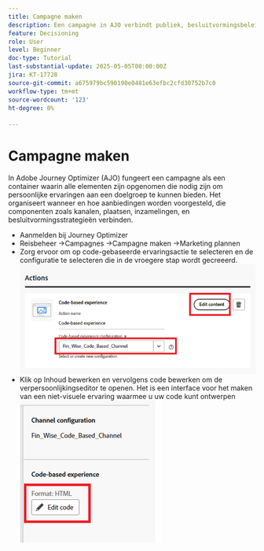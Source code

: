 ```yaml
---
title: Campagne maken
description: Een campagne in AJO verbindt publiek, besluitvormingsbeleid, en kanalen om gepersonaliseerde aanbiedingen op het juiste ogenblik over klantenaanraakpunten te leveren.
feature: Decisioning
role: User
level: Beginner
doc-type: Tutorial
last-substantial-update: 2025-05-05T00:00:00Z
jira: KT-17728
source-git-commit: a675979bc590190e0481e63efbc2cfd30752b7c0
workflow-type: tm+mt
source-wordcount: '123'
ht-degree: 0%

---
```



# Campagne maken

In Adobe Journey Optimizer (AJO) fungeert een campagne als een container waarin alle elementen zijn opgenomen die nodig zijn om persoonlijke ervaringen aan een doelgroep te kunnen bieden. Het organiseert wanneer en hoe aanbiedingen worden voorgesteld, die componenten zoals kanalen, plaatsen, inzamelingen, en besluitvormingsstrategieën verbinden.

* Aanmelden bij Journey Optimizer
* Reisbeheer ->Campagnes ->Campagne maken ->Marketing plannen
* Zorg ervoor om op code-gebaseerde ervaringsactie te selecteren en de configuratie te selecteren die in de vroegere stap wordt gecreeerd.
  ![ creeer-campagne ](assets/create-campaign.png)
* Klik op Inhoud bewerken en vervolgens code bewerken om de verpersoonlijkingseditor te openen. Het is een interface voor het maken van een niet-visuele ervaring waarmee u uw code kunt ontwerpen
  ![ uitgeven-cbe_html ](assets/edit_code_based_exp_html.png)

